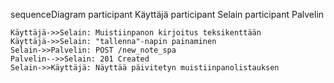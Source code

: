 sequenceDiagram
    participant Käyttäjä
    participant Selain
    participant Palvelin

    Käyttäjä->>Selain: Muistiinpanon kirjoitus teksikenttään
    Käyttäjä->>Selain: "tallenna"-napin painaminen
    Selain->>Palvelin: POST /new_note_spa
    Palvelin-->>Selain: 201 Created
    Selain->>Käyttäjä: Näyttää päivitetyn muistiinpanolistauksen
    

